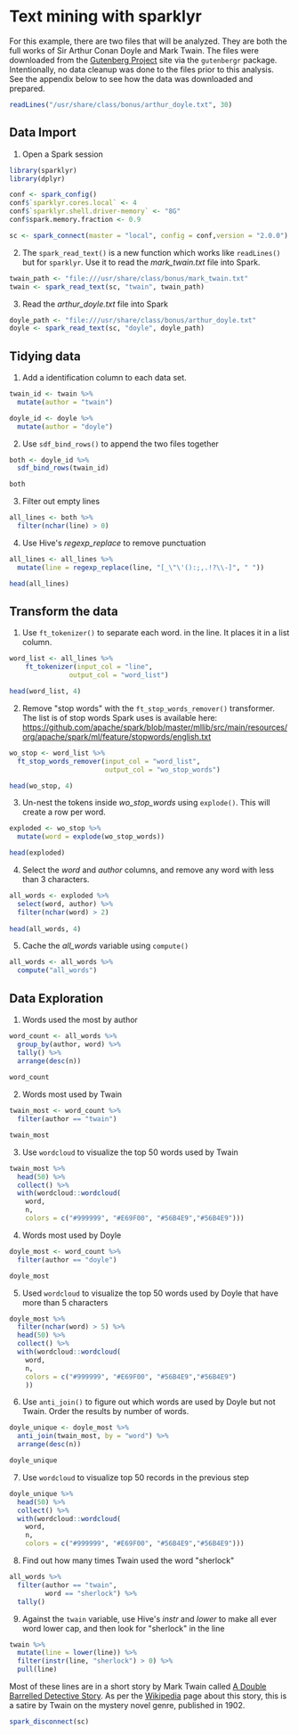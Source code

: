 

# Text mining with sparklyr

For this example, there are two files that will be analyzed.  They are both the full works of Sir Arthur Conan Doyle and Mark Twain.  The files were downloaded from the [Gutenberg Project](https://www.gutenberg.org/) site via the `gutenbergr` package.  Intentionally, no data cleanup was done to the files prior to this analysis.  See the appendix below to see how the data was downloaded and prepared.


```r
readLines("/usr/share/class/bonus/arthur_doyle.txt", 30) 
```


## Data Import

1. Open a Spark session

```r
library(sparklyr)
library(dplyr)

conf <- spark_config()
conf$`sparklyr.cores.local` <- 4
conf$`sparklyr.shell.driver-memory` <- "8G"
conf$spark.memory.fraction <- 0.9

sc <- spark_connect(master = "local", config = conf,version = "2.0.0")
```


2. The `spark_read_text()` is a new function which works like `readLines()` but for `sparklyr`. Use it to read the *mark_twain.txt* file into Spark.

```r
twain_path <- "file:///usr/share/class/bonus/mark_twain.txt"
twain <- spark_read_text(sc, "twain", twain_path) 
```

3. Read the *arthur_doyle.txt* file into Spark

```r
doyle_path <- "file:///usr/share/class/bonus/arthur_doyle.txt"
doyle <- spark_read_text(sc, "doyle", doyle_path) 
```


## Tidying data

1. Add a identification column to each data set.


```r
twain_id <- twain %>% 
  mutate(author = "twain")

doyle_id <- doyle %>%
  mutate(author = "doyle")
```

2. Use `sdf_bind_rows()` to append the two files together

```r
both <- doyle_id %>%
  sdf_bind_rows(twain_id) 

both
```

3. Filter out empty lines


```r
all_lines <- both %>%
  filter(nchar(line) > 0)
```

4. Use Hive's *regexp_replace* to remove punctuation

```r
all_lines <- all_lines %>%
  mutate(line = regexp_replace(line, "[_\"\'():;,.!?\\-]", " ")) 

head(all_lines)
```

## Transform the data

1. Use `ft_tokenizer()` to separate each word. in the line.  It places it in a list column.

```r
word_list <- all_lines %>%
    ft_tokenizer(input_col = "line",
               output_col = "word_list")

head(word_list, 4)
```

2. Remove "stop words" with the `ft_stop_words_remover()` transformer. The list is of stop words Spark uses is available here: https://github.com/apache/spark/blob/master/mllib/src/main/resources/org/apache/spark/ml/feature/stopwords/english.txt


```r
wo_stop <- word_list %>%
  ft_stop_words_remover(input_col = "word_list",
                        output_col = "wo_stop_words")

head(wo_stop, 4)
```

3. Un-nest the tokens inside *wo_stop_words* using `explode()`.  This will create a row per word.

```r
exploded <- wo_stop %>%
  mutate(word = explode(wo_stop_words))

head(exploded)
```

4. Select the *word* and *author* columns, and remove any word with less than 3 characters.

```r
all_words <- exploded %>%
  select(word, author) %>%
  filter(nchar(word) > 2)
  
head(all_words, 4)
```

5. Cache the *all_words* variable using `compute()`  

```r
all_words <- all_words %>%
  compute("all_words")
```


## Data Exploration

1. Words used the most by author


```r
word_count <- all_words %>%
  group_by(author, word) %>%
  tally() %>%
  arrange(desc(n)) 
  
word_count
```

2. Words most used by Twain


```r
twain_most <- word_count %>%
  filter(author == "twain")

twain_most
```

3. Use `wordcloud` to visualize the top 50 words used by Twain


```r
twain_most %>%
  head(50) %>%
  collect() %>%
  with(wordcloud::wordcloud(
    word, 
    n,
    colors = c("#999999", "#E69F00", "#56B4E9","#56B4E9")))
```

4. Words most used by Doyle


```r
doyle_most <- word_count %>%
  filter(author == "doyle")

doyle_most
```

5. Used `wordcloud` to visualize the top 50 words used by Doyle that have more than 5 characters


```r
doyle_most %>%
  filter(nchar(word) > 5) %>%
  head(50) %>%
  collect() %>%
  with(wordcloud::wordcloud(
    word, 
    n,
    colors = c("#999999", "#E69F00", "#56B4E9","#56B4E9")
    ))
```

6. Use `anti_join()` to figure out which words are used by Doyle but not Twain. Order the results by number of words.


```r
doyle_unique <- doyle_most %>%
  anti_join(twain_most, by = "word") %>%
  arrange(desc(n)) 

doyle_unique
```

7. Use `wordcloud` to visualize top 50 records in the previous step

```r
doyle_unique %>%
  head(50) %>%
  collect() %>%
  with(wordcloud::wordcloud(
    word, 
    n,
    colors = c("#999999", "#E69F00", "#56B4E9","#56B4E9")))
```

8. Find out how many times Twain used the word "sherlock"

```r
all_words %>%
  filter(author == "twain",
         word == "sherlock") %>%
  tally()
```

9. Against the `twain` variable, use Hive's *instr* and *lower* to make all ever word lower cap, and then look for "sherlock" in the line

```r
twain %>%
  mutate(line = lower(line)) %>%
  filter(instr(line, "sherlock") > 0) %>%
  pull(line)
```

Most of these lines are in a short story by Mark Twain called [A Double Barrelled Detective Story](https://www.gutenberg.org/files/3180/3180-h/3180-h.htm#link2H_4_0008). As per the [Wikipedia](https://en.wikipedia.org/wiki/A_Double_Barrelled_Detective_Story) page about this story, this is a satire by Twain on the mystery novel genre, published in 1902.



```r
spark_disconnect(sc)
```
